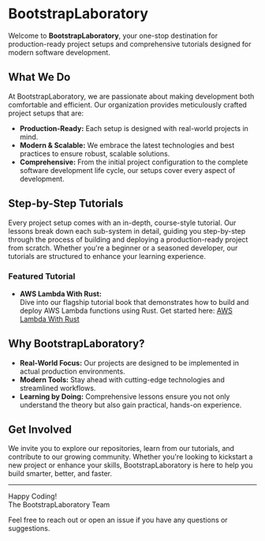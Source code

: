 # BootstrapLaboratory

Welcome to **BootstrapLaboratory**, your one-stop destination for production-ready project setups and comprehensive tutorials designed for modern software development.

## What We Do

At BootstrapLaboratory, we are passionate about making development both comfortable and efficient. Our organization provides meticulously crafted project setups that are:

- **Production-Ready:** Each setup is designed with real-world projects in mind.
- **Modern & Scalable:** We embrace the latest technologies and best practices to ensure robust, scalable solutions.
- **Comprehensive:** From the initial project configuration to the complete software development life cycle, our setups cover every aspect of development.

## Step-by-Step Tutorials

Every project setup comes with an in-depth, course-style tutorial. Our lessons break down each sub-system in detail, guiding you step-by-step through the process of building and deploying a production-ready project from scratch. Whether you're a beginner or a seasoned developer, our tutorials are structured to enhance your learning experience.

### Featured Tutorial

- **AWS Lambda With Rust:**  
  Dive into our flagship tutorial book that demonstrates how to build and deploy AWS Lambda functions using Rust. Get started here: [AWS Lambda With Rust](https://bootstraplaboratory.github.io/aws_lambda_rust_runtime/)

## Why BootstrapLaboratory?

- **Real-World Focus:** Our projects are designed to be implemented in actual production environments.
- **Modern Tools:** Stay ahead with cutting-edge technologies and streamlined workflows.
- **Learning by Doing:** Comprehensive lessons ensure you not only understand the theory but also gain practical, hands-on experience.

## Get Involved

We invite you to explore our repositories, learn from our tutorials, and contribute to our growing community. Whether you're looking to kickstart a new project or enhance your skills, BootstrapLaboratory is here to help you build smarter, better, and faster.

---

Happy Coding!  
The BootstrapLaboratory Team

Feel free to reach out or open an issue if you have any questions or suggestions.

